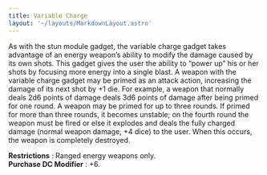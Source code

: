 ```yaml
---
title: Variable Charge
layout: '~/layouts/MarkdownLayout.astro'
---
```

As with the stun module gadget, the variable charge gadget takes advantage of
an energy weapon’s ability to modify the damage caused by its own shots. This
gadget gives the user the ability to “power up” his or her shots by focusing
more energy into a single blast. A weapon with the variable charge gadget may
be primed as an attack action, increasing the damage of its next shot by +1
die. For example, a weapon that normally deals 2d6 points of damage deals 3d6
points of damage after being primed for one round. A weapon may be primed for
up to three rounds. If primed for more than three rounds, it becomes unstable;
on the fourth round the weapon must be fired or else it explodes and deals the
fully charged damage (normal weapon damage, +4 dice) to the user. When this
occurs, the weapon is completely destroyed.

**Restrictions** : Ranged energy weapons only.  
**Purchase DC Modifier** : +6.


